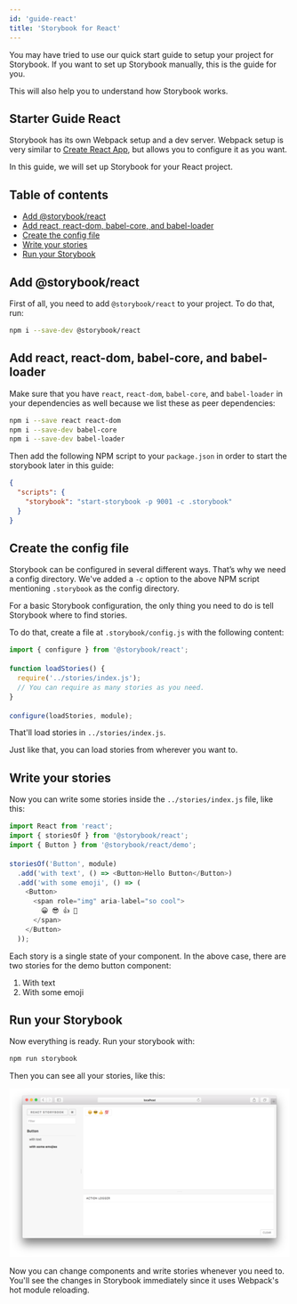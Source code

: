 ```yaml
---
id: 'guide-react'
title: 'Storybook for React'
---
```


You may have tried to use our quick start guide to setup your project for Storybook. If you want to set up Storybook manually, this is the guide for you.

This will also help you to understand how Storybook works.

## Starter Guide React

Storybook has its own Webpack setup and a dev server. Webpack setup is very similar to [Create React App](https://github.com/facebookincubator/create-react-app), but allows you to configure it as you want.

In this guide, we will set up Storybook for your React project.

## Table of contents

- [Add @storybook/react](#add-storybookreact)
- [Add react, react-dom, babel-core, and babel-loader](#add-react-react-dom-babel-core-and-babel-loader)
- [Create the config file](#create-the-config-file)
- [Write your stories](#write-your-stories)
- [Run your Storybook](#run-your-storybook)

## Add @storybook/react

First of all, you need to add `@storybook/react` to your project. To do that, run:

```sh
npm i --save-dev @storybook/react
```

## Add react, react-dom, babel-core, and babel-loader

Make sure that you have `react`, `react-dom`, `babel-core`, and `babel-loader` in your dependencies as well because we list these as peer dependencies:

```sh
npm i --save react react-dom
npm i --save-dev babel-core
npm i --save-dev babel-loader
```

Then add the following NPM script to your `package.json` in order to start the storybook later in this guide:

```json
{
  "scripts": {
    "storybook": "start-storybook -p 9001 -c .storybook"
  }
}
```

## Create the config file

Storybook can be configured in several different ways.
That’s why we need a config directory. We've added a `-c` option to the above NPM script mentioning `.storybook` as the config directory.

For a basic Storybook configuration, the only thing you need to do is tell Storybook where to find stories.

To do that, create a file at `.storybook/config.js` with the following content:

```js
import { configure } from '@storybook/react';

function loadStories() {
  require('../stories/index.js');
  // You can require as many stories as you need.
}

configure(loadStories, module);
```

That'll load stories in `../stories/index.js`.

Just like that, you can load stories from wherever you want to.

## Write your stories

Now you can write some stories inside the `../stories/index.js` file, like this:

```js
import React from 'react';
import { storiesOf } from '@storybook/react';
import { Button } from '@storybook/react/demo';

storiesOf('Button', module)
  .add('with text', () => <Button>Hello Button</Button>)
  .add('with some emoji', () => (
    <Button>
      <span role="img" aria-label="so cool">
        😀 😎 👍 💯
      </span>
    </Button>
  ));
```

Each story is a single state of your component. In the above case, there are two stories for the demo button component:

1.  With text
2.  With some emoji

## Run your Storybook

Now everything is ready. Run your storybook with:

```sh
npm run storybook
```

Then you can see all your stories, like this:

![Basic stories](../static/basic-stories.png)

Now you can change components and write stories whenever you need to. You'll see the changes in Storybook immediately since it uses Webpack's hot module reloading.

